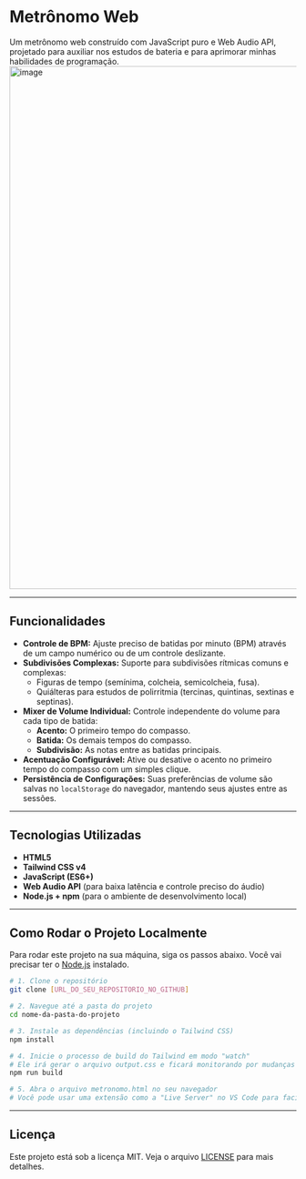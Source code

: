 # Metrônomo Web

Um metrônomo web construído com JavaScript puro e Web Audio API, projetado para auxiliar nos estudos de bateria e para aprimorar minhas habilidades de programação.
<img width="1920" height="919" alt="image" src="https://github.com/user-attachments/assets/a84cd5bf-82f7-44b6-877f-69fe3131c76a" />


---

## Funcionalidades

* **Controle de BPM:** Ajuste preciso de batidas por minuto (BPM) através de um campo numérico ou de um controle deslizante.
* **Subdivisões Complexas:** Suporte para subdivisões rítmicas comuns e complexas:
    * Figuras de tempo (semínima, colcheia, semicolcheia, fusa).
    * Quiálteras para estudos de polirritmia (tercinas, quintinas, sextinas e septinas).
* **Mixer de Volume Individual:** Controle independente do volume para cada tipo de batida:
    * **Acento:** O primeiro tempo do compasso.
    * **Batida:** Os demais tempos do compasso.
    * **Subdivisão:** As notas entre as batidas principais.
* **Acentuação Configurável:** Ative ou desative o acento no primeiro tempo do compasso com um simples clique.
* **Persistência de Configurações:** Suas preferências de volume são salvas no `localStorage` do navegador, mantendo seus ajustes entre as sessões.

---

## Tecnologias Utilizadas

* **HTML5**
* **Tailwind CSS v4**
* **JavaScript (ES6+)**
* **Web Audio API** (para baixa latência e controle preciso do áudio)
* **Node.js + npm** (para o ambiente de desenvolvimento local)

---

## Como Rodar o Projeto Localmente

Para rodar este projeto na sua máquina, siga os passos abaixo. Você vai precisar ter o [Node.js](https://nodejs.org/) instalado.

```bash
# 1. Clone o repositório
git clone [URL_DO_SEU_REPOSITORIO_NO_GITHUB]

# 2. Navegue até a pasta do projeto
cd nome-da-pasta-do-projeto

# 3. Instale as dependências (incluindo o Tailwind CSS)
npm install

# 4. Inicie o processo de build do Tailwind em modo "watch"
# Ele irá gerar o arquivo output.css e ficará monitorando por mudanças
npm run build 

# 5. Abra o arquivo metronomo.html no seu navegador
# Você pode usar uma extensão como a "Live Server" no VS Code para facilitar.
```

---

## Licença

Este projeto está sob a licença MIT. Veja o arquivo [LICENSE](LICENSE) para mais detalhes.
